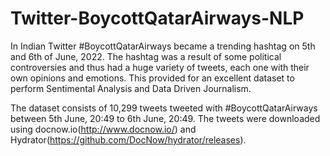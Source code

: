 # Twitter-BoycottQatarAirways-NLP

In Indian Twitter #BoycottQatarAirways became a trending hashtag on 5th and 6th of June, 2022. The hashtag was a result of some political controversies and thus had a huge variety of tweets, each one with their own opinions and emotions. This provided for an excellent dataset to perform Sentimental Analysis and Data Driven Journalism.

The dataset consists of 10,299 tweets tweeted with #BoycottQatarAirways between 5th June, 20:49 to 6th June, 20:49. The tweets were downloaded using docnow.io(http://www.docnow.io/) and Hydrator(https://github.com/DocNow/hydrator/releases).
